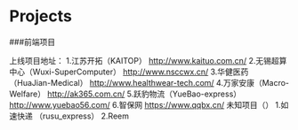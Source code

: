 # Projects
###前端项目

上线项目地址：
1.江苏开拓（KAITOP） http://www.kaituo.com.cn/
2.无锡超算中心（Wuxi-SuperComputer） http://www.nsccwx.cn/
3.华健医药（HuaJian-Medical） http://www.healthwear-tech.com/
4.万家安康（Macro-Welfare） http://ak365.com.cn/
5.跃豹物流（YueBao-express） http://www.yuebao56.com/
6.智保网 https://www.qqbx.cn/
未知项目（）
1.如速快递 （rusu_express）
2.Reem